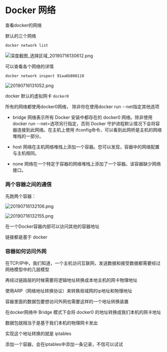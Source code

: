 # Docker 网络

查看docker的网络

默认的三个网络

```bash
docker network list
```

![深度截图_选择区域_20190716130612.png](https://i.loli.net/2019/07/16/5d2d5b66dbe8338090.png)


可以查看各个网络的详情

```bash
docker network inspect 91aa6b806110
```

![20190716131052.png](https://i.loli.net/2019/07/16/5d2d5c7d1e53a87181.png)


docker 默认的虚拟网卡 `docker0`

所有的网络都使用docker0网络， 除非你在使用docker run --net指定其他选项


- bridge 网络表示所有 Docker 安装中都存在的 docker0 网络。除非使用 docker run --net=<NETWORK>选项另行指定，否则 Docker 守护进程默认情况下会将容器连接到此网络。在主机上使用 ifconfig命令，可以看到此网桥是主机的网络堆栈的一部分。

- host 网络在主机网络堆栈上添加一个容器。您可以发现，容器中的网络配置与主机相同。

- none 网络在一个特定于容器的网络堆栈上添加了一个容器。该容器缺少网络接口。

### 两个容器之间的通信
 
先跑两个容器：

![20190716132106.png](https://i.loli.net/2019/07/16/5d2d5f2a4a9cb41394.png)

![20190716132155.png](https://i.loli.net/2019/07/16/5d2d5f3f4423791749.png)
 
在一个Docker容器内部可以访问其他的容器地址

链接都是基于 docker
 
### 容器如何访问外网

在TCP/IP中，我们知道，一个主机访问互联网，发送数据和接受数据都需要经过网络模型中的几层模型

再经过链路层的时候需要将逻辑地址转换成本地主机的网卡物理地址

使用ARP（网络地址转换协议）来转换局域网的ip地址和物理地址

容器里面的数据包要想访问外网也需要这样的一个地址转换装置

在docker网络中 Bridge 模式下会将 docker0 的地址转换成我们本机的网卡地址

数据包就相当于是基于我们本机的物理网卡发出

实现这个地址转换的就是 iptables

添加一个容器，会在iptables中添加一条记录，不信可以试试
